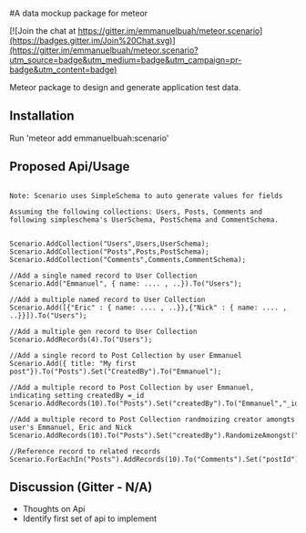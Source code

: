 #A data mockup package for meteor

[![Join the chat at https://gitter.im/emmanuelbuah/meteor.scenario](https://badges.gitter.im/Join%20Chat.svg)](https://gitter.im/emmanuelbuah/meteor.scenario?utm_source=badge&utm_medium=badge&utm_campaign=pr-badge&utm_content=badge)

Meteor package to design and generate application test data. 


## Installation 

Run 'meteor add emmanuelbuah:scenario'

## Proposed Api/Usage
```

Note: Scenario uses SimpleSchema to auto generate values for fields
 
Assuming the following collections: Users, Posts, Comments and following simpleschema's UserSchema, PostSchema and CommentSchema. 


Scenario.AddCollection("Users",Users,UserSchema);
Scenario.AddCollection("Posts",Posts,PostSchema);
Scenario.AddCollection("Comments",Comments,CommentSchema);

//Add a single named record to User Collection 
Scenario.Add("Emmanuel", { name: .... , ..}).To("Users");

//Add a multiple named record to User Collection
Scenario.Add([{"Eric" : { name: .... , ..}},{"Nick" : { name: .... , ..}}]).To("Users");

//Add a multiple gen record to User Collection
Scenario.AddRecords(4).To("Users");

//Add a single record to Post Collection by user Emmanuel
Scenario.Add({ title: "My first post"}).To("Posts").Set("CreatedBy").To("Emmanuel");

//Add a multiple record to Post Collection by user Emmanuel, indicating setting createdBy =_id 
Scenario.AddRecords(10).To("Posts").Set("createdBy").To("Emmanuel","_id");

//Add a multiple record to Post Collection randmoizing creator amongts user's Emmanuel, Eric and Nick 
Scenario.AddRecords(10).To("Posts").Set("createdBy").RandomizeAmongst("Emmanuel","Eric","Nick"]).As("Posts");

//Reference record to related records
Scenario.ForEachIn("Posts").AddRecords(10).To("Comments").Set("postId").ToParent("_id");

```

## Discussion (Gitter - N/A) 
- Thoughts on Api 
- Identify first set of api to implement




